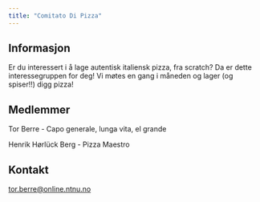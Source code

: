 ```yaml
---
title: "Comitato Di Pizza"
---
```


## Informasjon

Er du interessert i å lage autentisk italiensk pizza, fra scratch? 
Da er dette interessegruppen for deg!
Vi møtes en gang i måneden og lager (og spiser!!) digg pizza!

## Medlemmer

Tor Berre - Capo generale, lunga vita, el grande

Henrik Hørlück Berg - Pizza Maestro

## Kontakt

tor.berre@online.ntnu.no